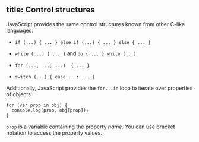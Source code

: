 title: Control structures
---
JavaScript provides the same control structures known from other C-like
languages:

- `if (...) { ... } else if (...) { ... } else { ... }`

- `while (...) { ... }` and `do { ... } while (...)`

- `for (...; ...; ...)  { ... }`

- `switch (...) { case ...: ... }`

Additionally, JavaScript provides the `for...in` loop to iterate over properties
of objects:

```
for (var prop in obj) {
  console.log(prop, obj[prop]);
}
```

`prop` is a variable containing the property *name*. You can use bracket
notation to access the property values.
